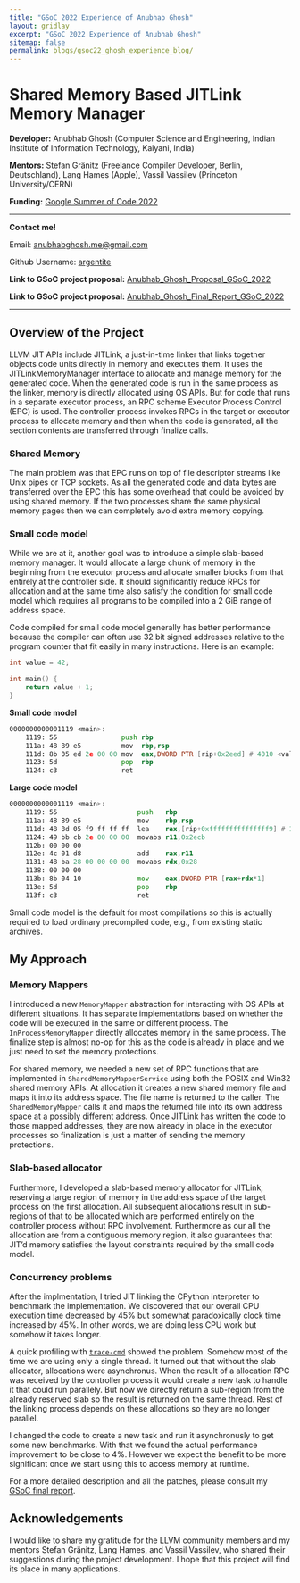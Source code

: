 ```yaml
---
title: "GSoC 2022 Experience of Anubhab Ghosh"
layout: gridlay
excerpt: "GSoC 2022 Experience of Anubhab Ghosh"
sitemap: false
permalink: blogs/gsoc22_ghosh_experience_blog/
---
```


# Shared Memory Based JITLink Memory Manager

**Developer:** Anubhab Ghosh (Computer Science and Engineering, Indian Institute
  of Information Technology, Kalyani, India)

**Mentors:** Stefan Gränitz (Freelance Compiler Developer, Berlin, Deutschland),
  Lang Hames (Apple), Vassil Vassilev (Princeton University/CERN)

**Funding:** [Google Summer of Code 2022](https://summerofcode.withgoogle.com/)

---

**Contact me!**

Email: anubhabghosh.me@gmail.com

Github Username: [argentite](https://github.com/argentite)

**Link to GSoC project proposal:** [Anubhab_Ghosh_Proposal_GSoC_2022](https://compiler-research.org/assets/docs/Anubhab_Ghosh_Proposal_2022.pdf)

**Link to GSoC project proposal:** [Anubhab_Ghosh_Final_Report_GSoC_2022](https://compiler-research.org/assets/docs/Anubhab_Ghosh_GSoC2022_Report.pdf)

---


## Overview of the Project
LLVM JIT APIs include JITLink, a just-in-time linker that links together objects
code units directly in memory and executes them. It uses the
JITLinkMemoryManager interface to allocate and manage memory for the generated
code. When the generated code is run in the same process as the linker, memory
is directly allocated using OS APIs. But for code that runs in a separate
executor process, an RPC scheme Executor Process Control (EPC) is used. The
controller process invokes RPCs in the target or executor process to allocate
memory and then when the code is generated, all the section contents are
transferred through finalize calls.

### Shared Memory
The main problem was that EPC runs on top of file descriptor streams like Unix
pipes or TCP sockets. As all the generated code and data bytes are transferred
over the EPC this has some overhead that could be avoided by using shared
memory. If the two processes share the same physical memory pages then we can
completely avoid extra memory copying.

### Small code model
While we are at it, another goal was to introduce a simple slab-based memory
manager. It would allocate a large chunk of memory in the beginning from the
executor process and allocate smaller blocks from that entirely at the
controller side. It should significantly reduce RPCs for allocation and at the
same time also satisfy the condition for small code model which requires all
programs to be compiled into a 2 GiB range of address space.

Code compiled for small code model generally has better performance because the
compiler can often use 32 bit signed addresses relative to the program counter
that fit easily in many instructions. Here is an example:

```c
int value = 42;

int main() {
    return value + 1;
}
```
**Small code model**
```asm
0000000000001119 <main>:
    1119: 55               	push rbp
    111a: 48 89 e5         	mov  rbp,rsp
    111d: 8b 05 ed 2e 00 00	mov  eax,DWORD PTR [rip+0x2eed] # 4010 <value>
    1123: 5d               	pop  rbp
    1124: c3               	ret
```
**Large code model**
```asm
0000000000001119 <main>:
    1119: 55                    push   rbp
    111a: 48 89 e5              mov    rbp,rsp
    111d: 48 8d 05 f9 ff ff ff  lea    rax,[rip+0xfffffffffffffff9] # 111d <main+0x4>
    1124: 49 bb cb 2e 00 00 00  movabs r11,0x2ecb
    112b: 00 00 00
    112e: 4c 01 d8              add    rax,r11
    1131: 48 ba 28 00 00 00 00  movabs rdx,0x28
    1138: 00 00 00
    113b: 8b 04 10              mov    eax,DWORD PTR [rax+rdx*1]
    113e: 5d                    pop    rbp
    113f: c3                    ret
```

Small code model is the default for most compilations so this is actually
required to load ordinary precompiled code, e.g., from existing static archives.


## My Approach

### Memory Mappers
I introduced a new `MemoryMapper` abstraction for interacting with OS APIs at
different situations. It has separate implementations based on whether the code
will be executed in the same or different process. The `InProcessMemoryMapper`
directly allocates memory in the same process. The finalize step is almost no-op
for this as the code is already in place and we just need to set the memory
protections.

For shared memory, we needed a new set of RPC functions that are implemented in
`SharedMemoryMapperService` using both  the POSIX and Win32 shared memory APIs.
At allocation it creates a new shared memory file and maps it into its address
space. The file name is returned to the caller. The `SharedMemoryMapper` calls
it and maps the returned file into its own address space at a possibly different
address. Once JITLink has written the code to those mapped addresses, they are
now already in place in the executor processes so finalization is just a matter
of sending the memory protections.

### Slab-based allocator
Furthermore, I developed a slab-based memory allocator for JITLink, reserving a
large region of memory in the address space of the target process on the first
allocation. All subsequent allocations result in sub-regions of that to be
allocated which are performed entirely on the controller process without RPC
involvement. Furthermore as our all the allocation are from a contiguous memory
region, it also guarantees that JIT’d memory satisfies the layout constraints
required by the small code model.

### Concurrency problems
After the implmentation, I tried JIT linking the CPython interpreter to
benchmark the implementation. We discovered that our overall CPU execution time
decreased by 45% but somewhat paradoxically clock time increased by 45%. In
other words, we are doing less CPU work but somehow it takes longer.

A quick profiling with [`trace-cmd`](https://www.trace-cmd.org/) showed the
problem. Somehow most of the time we are using only a single thread. It turned
out that without the slab allocator, allocations were asynchronus. When the
result of a allocation RPC was received by the controller process it would
create a new task to handle it that could run parallely. But now we directly
return a sub-region from the already reserved slab so the result is returned on
the same thread. Rest of the linking process depends on these allocations so
they are no longer parallel.

I changed the code to create a new task and run it asynchronusly to get some new
benchmarks. With that we found the actual performance improvement to be close to
4%. However we expect the benefit to be more significant once we start using
this to access memory at runtime.

For a more detailed description and all the patches, please consult my
[GSoC final report](https://compiler-research.org/assets/docs/Anubhab_Ghosh_GSoC2022_Report.pdf).


## Acknowledgements

I would like to share my gratitude for the LLVM community members and my mentors
Stefan Gränitz, Lang Hames, and Vassil Vassilev, who shared their suggestions
during the project development. I hope that this project will find its place in
many applications.
